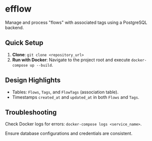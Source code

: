 # efflow 

Manage and process "flows" with associated tags using a PostgreSQL backend.

## Quick Setup

1. **Clone**: `git clone <repository_url>`
2. **Run with Docker**: Navigate to the project root and execute `docker-compose up --build`.

## Design Highlights

- Tables: `Flows`, `Tags`, and `FlowTags` (association table).
- Timestamps `created_at` and `updated_at` in both `Flows` and `Tags`.

## Troubleshooting

Check Docker logs for errors: `docker-compose logs <service_name>`.

Ensure database configurations and credentials are consistent.
